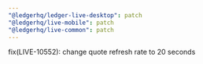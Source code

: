 ```yaml
---
"@ledgerhq/ledger-live-desktop": patch
"@ledgerhq/live-mobile": patch
"@ledgerhq/live-common": patch
---
```


fix(LIVE-10552): change quote refresh rate to 20 seconds
